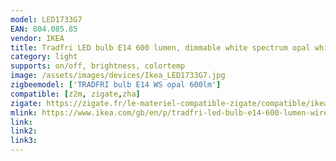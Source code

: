 ```yaml
---
model: LED1733G7
EAN: 804.085.85
vendor: IKEA
title: Tradfri LED bulb E14 600 lumen, dimmable white spectrum opal white
category: light
supports: on/off, brightness, colortemp
image: /assets/images/devices/Ikea_LED1733G7.jpg
zigbeemodel: ['TRADFRI bulb E14 WS opal 600lm']
compatible: [z2m, zigate,zha]
zigate: https://zigate.fr/le-materiel-compatible-zigate/compatible/ikeatradfrie14
mlink: https://www.ikea.com/gb/en/p/tradfri-led-bulb-e14-600-lumen-wireless-dimmable-white-spectrum-opal-white-80408585/
link: 
link2: 
link3: 
---
```

